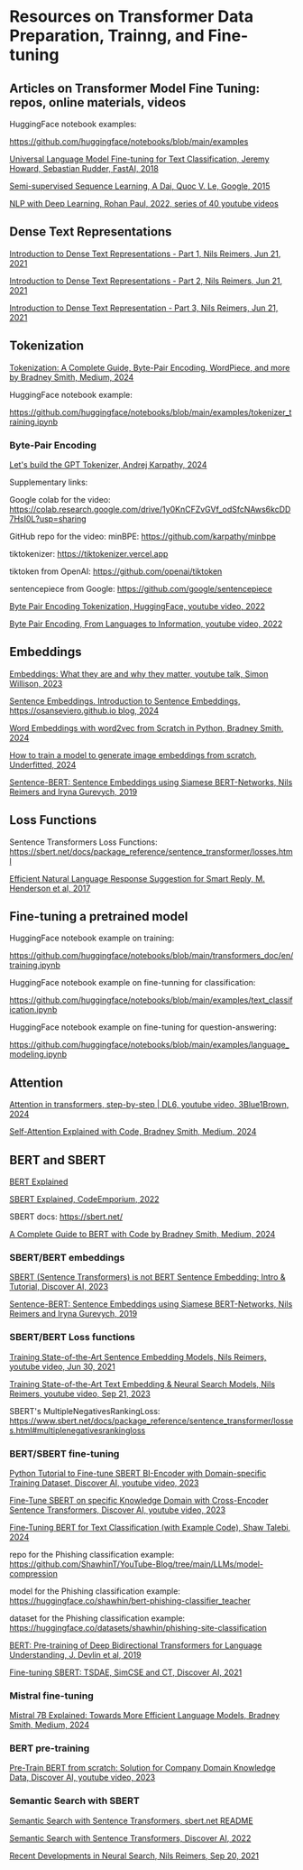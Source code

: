 # Resources on Transformer Data Preparation, Trainng, and Fine-tuning 

## Articles on Transformer Model Fine Tuning: repos, online materials, videos

HuggingFace notebook examples: 

  https://github.com/huggingface/notebooks/blob/main/examples

[Universal Language Model Fine-tuning for Text Classification, Jeremy Howard, Sebastian Rudder, FastAI, 2018](https://github.com/dimitarpg13/transformer_finetuning/blob/main/articles/Universal_Language_Model_Fine-tuning_for_Text_Classification_Howard_2018.pdf)

[Semi-supervised Sequence Learning, A Dai, Quoc V. Le, Google, 2015](https://github.com/dimitarpg13/transformer_finetuning/blob/main/articles/Semi-supervised_Sequence_Learning_Dai_2015.pdf)

[NLP with Deep Learning, Rohan Paul, 2022, series of 40 youtube videos](https://www.youtube.com/playlist?list=PLxqBkZuBynVTn2lkHNAcw6lgm1MD5QiMK)

## Dense Text Representations

[Introduction to Dense Text Representations - Part 1, Nils Reimers, Jun 21, 2021](https://youtu.be/qmN1fJ7Fdmo?si=sR50ZrGXURzY_weS)

[Introduction to Dense Text Representations - Part 2, Nils Reimers, Jun 21, 2021](https://youtu.be/0RV-q0--NLs?si=8cktLBFigHlNZzi-)

[Introduction to Dense Text Representation - Part 3, Nils Reimers, Jun 21, 2021](https://youtu.be/t4Gf4LruVZ4?si=C2fjB45Vsye0t97p)


## Tokenization

[Tokenization: A Complete Guide, Byte-Pair Encoding, WordPiece, and more by Bradney Smith, Medium, 2024](https://github.com/dimitarpg13/transformer_finetuning/blob/main/articles/tokenization/Tokenization_A_Complete_Guide_Byte-Pair_Encoding_WordPiece_and_more_by_Bradney_Smith_Medium_2024.pdf)

HuggingFace notebook example: 

  https://github.com/huggingface/notebooks/blob/main/examples/tokenizer_training.ipynb 


### Byte-Pair Encoding

[Let's build the GPT Tokenizer, Andrej Karpathy, 2024](https://youtu.be/zduSFxRajkE?si=AOUNH7lcQiZH5FeV)

  Supplementary links:

  Google colab for the video: https://colab.research.google.com/drive/1y0KnCFZvGVf_odSfcNAws6kcDD7HsI0L?usp=sharing

  GitHub repo for the video: minBPE: https://github.com/karpathy/minbpe

  tiktokenizer: https://tiktokenizer.vercel.app
  
  tiktoken from OpenAI: https://github.com/openai/tiktoken
  
  sentencepiece from Google: https://github.com/google/sentencepiece

[Byte Pair Encoding Tokenization, HuggingFace, youtube video, 2022](https://www.youtube.com/watch?v=HEikzVL-lZU)

[Byte Pair Encoding, From Languages to Information, youtube video, 2022](https://www.youtube.com/watch?v=tOMjTCO0htA)

## Embeddings

[Embeddings: What they are and why they matter, youtube talk, Simon Willison, 2023](https://youtu.be/ArnMdc-ICCM?si=rtB_W_qcpRhKiUr5)

[Sentence Embeddings. Introduction to Sentence Embeddings, https://osanseviero.github.io blog, 2024](https://osanseviero.github.io/hackerllama/blog/posts/sentence_embeddings/)

[Word Embeddings with word2vec from Scratch in Python, Bradney Smith, 2024](https://medium.com/p/eb9326c6ab7c)

[How to train a model to generate image embeddings from scratch, Underfitted, 2024](https://youtu.be/GikIJpUv6oo?si=qlFn69mI-jzw-EDf)

[Sentence-BERT: Sentence Embeddings using Siamese BERT-Networks, Nils Reimers and Iryna Gurevych, 2019](https://github.com/dimitarpg13/transformer_finetuning/blob/main/articles/bert/Sentence-BERT-Sentence_Embeddings_using_Siamese_BERT-Networks_Reimers_2019.pdf)

## Loss Functions

Sentence Transformers Loss Functions: https://sbert.net/docs/package_reference/sentence_transformer/losses.html

[Efficient Natural Language Response Suggestion for Smart Reply, M. Henderson et al, 2017](https://github.com/dimitarpg13/transformer_finetuning/blob/main/articles/loss_functions/Efficient_Natural_Language_Response_Suggestion_for_Smart_Reply_Henderson_2017.pdf)

## Fine-tuning a pretrained model

HuggingFace notebook example on training: 

  https://github.com/huggingface/notebooks/blob/main/transformers_doc/en/training.ipynb

HuggingFace notebook example on fine-tunning for classification: 

  https://github.com/huggingface/notebooks/blob/main/examples/text_classification.ipynb

HuggingFace notebook example on fine-tuning for question-answering:

  https://github.com/huggingface/notebooks/blob/main/examples/language_modeling.ipynb


## Attention
[Attention in transformers, step-by-step | DL6,  youtube video, 3Blue1Brown, 2024](https://youtu.be/eMlx5fFNoYc?si=sJE2moeeUmOhsKW6)

[Self-Attention Explained with Code, Bradney Smith, Medium, 2024](https://medium.com/data-science/contextual-transformer-embeddings-using-self-attention-explained-with-diagrams-and-python-code-d7a9f0f4d94e)

## BERT and SBERT 

[BERT Explained](https://youtu.be/xI0HHN5XKDo?si=CJLDvv8Fd13A9Ri6)

[SBERT Explained, CodeEmporium, 2022](https://youtu.be/O3xbVmpdJwU?si=v9X7xjFylkEi-HSB)

SBERT docs: https://sbert.net/

[A Complete Guide to BERT with Code by Bradney Smith, Medium, 2024](https://github.com/dimitarpg13/transformer_finetuning/blob/main/articles/bert/A_Complete_Guide_to_BERT_with_Code_by_Bradney_Smith_Medium_2024.pdf)

### SBERT/BERT embeddings

[SBERT (Sentence Transformers) is not BERT Sentence Embedding: Intro & Tutorial, Discover AI, 2023](https://youtu.be/lVqwznaVi78?si=-MJoRX51Z7P9un4P)

[Sentence-BERT: Sentence Embeddings using Siamese BERT-Networks, Nils Reimers and Iryna Gurevych, 2019](https://github.com/dimitarpg13/transformer_finetuning/blob/main/articles/bert/Sentence-BERT-Sentence_Embeddings_using_Siamese_BERT-Networks_Reimers_2019.pdf)

### SBERT/BERT Loss functions 

[Training State-of-the-Art Sentence Embedding Models, Nils Reimers, youtube video, Jun 30, 2021](https://youtu.be/RHXZKUr8qOY?si=5PIDz7nPaWtCwoy1)

[Training State-of-the-Art Text Embedding & Neural Search Models, Nils Reimers, youtube video, Sep 21, 2023](https://youtu.be/XHY-3FzaLGc?si=TpW-Kp3uZXIiVZpX)

SBERT's MultipleNegativesRankingLoss: https://www.sbert.net/docs/package_reference/sentence_transformer/losses.html#multiplenegativesrankingloss

### BERT/SBERT fine-tuning


[Python Tutorial to Fine-tune SBERT BI-Encoder with Domain-specific Training Dataset, Discover AI, youtube video, 2023](https://youtu.be/FidMAm-tj9k?si=oED-7avcJFsMrLyv)

[Fine-Tune SBERT on specific Knowledge Domain with Cross-Encoder Sentence Transformers, Discover AI, youtube video, 2023](https://youtu.be/JxfS5ZjdxGE?si=a87k5dtQzQu1qTu8)

[Fine-Tuning BERT for Text Classification (with Example Code), Shaw Talebi, 2024](https://youtu.be/4QHg8Ix8WWQ?si=DkQyws-ZPtiOJ5zS)

  repo for the Phishing classification example: https://github.com/ShawhinT/YouTube-Blog/tree/main/LLMs/model-compression

  model for the Phishing classification example: https://huggingface.co/shawhin/bert-phishing-classifier_teacher

  dataset for the Phishing classification example: https://huggingface.co/datasets/shawhin/phishing-site-classification

[BERT: Pre-training of Deep Bidirectional Transformers for Language Understanding, J. Devlin et al, 2019](https://github.com/dimitarpg13/transformer_finetuning/blob/main/articles/bert/BERT-Pre-training_of_Deep_Bidirectional_Transformers_for_Language_Understanding_Devlin_2019.pdf)

[Fine-tuning SBERT: TSDAE, SimCSE and CT, Discover AI, 2021](https://youtu.be/6yPWtdgs5Sg?si=qhSTGK2okSJeqQXJ)

### Mistral fine-tuning

[Mistral 7B Explained: Towards More Efficient Language Models, Bradney Smith, Medium, 2024](https://github.com/dimitarpg13/transformer_finetuning/blob/main/articles/mistral/Mistral_7B_Explained_Towards_More_Efficient_Language_Models_by_Bradney_Smith_Medium_2024.pdf)

### BERT pre-training

[Pre-Train BERT from scratch: Solution for Company Domain Knowledge Data, Discover AI, youtube video, 2023](https://youtu.be/IcrN_L2w0_Y?si=C4mWIUrcxk-8HByx)

### Semantic Search with SBERT

[Semantic Search with Sentence Transformers, sbert.net README](https://sbert.net/examples/sentence_transformer/applications/semantic-search/README.html)

[Semantic Search with Sentence Transformers, Discover AI, 2022](https://youtu.be/ewlCCB7EFPs?si=39x3WjNZQIyofWUm)

[Recent Developments in Neural Search, Nils Reimers, Sep 20, 2021](https://youtu.be/ukIYZw3uRX0?si=A7akXaNNuSpBS0WN)


